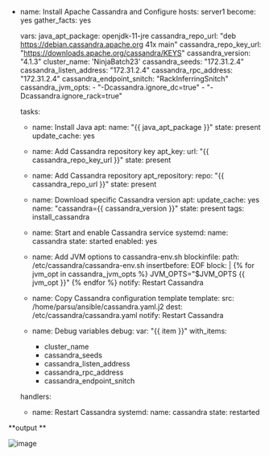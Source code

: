 
- name: Install Apache Cassandra and Configure
  hosts: server1
  become: yes
  gather_facts: yes

  vars:
    java_apt_package: openjdk-11-jre
    cassandra_repo_url: "deb https://debian.cassandra.apache.org 41x main"
    cassandra_repo_key_url: "https://downloads.apache.org/cassandra/KEYS"
    cassandra_version: "4.1.3"
    cluster_name: 'NinjaBatch23'
    cassandra_seeds: "172.31.2.4"
    cassandra_listen_address: "172.31.2.4"
    cassandra_rpc_address: "172.31.2.4"
    cassandra_endpoint_snitch: "RackInferringSnitch"
    cassandra_jvm_opts:
      - "-Dcassandra.ignore_dc=true"
      - "-Dcassandra.ignore_rack=true"

  tasks:
    - name: Install Java
      apt:
        name: "{{ java_apt_package }}"
        state: present
        update_cache: yes

    - name: Add Cassandra repository key
      apt_key:
        url: "{{ cassandra_repo_key_url }}"
        state: present

    - name: Add Cassandra repository
      apt_repository:
        repo: "{{ cassandra_repo_url }}"
        state: present

    - name: Download specific Cassandra version
      apt:
        update_cache: yes
        name: "cassandra={{ cassandra_version }}"
        state: present
      tags: install_cassandra

    - name: Start and enable Cassandra service
      systemd:
        name: cassandra
        state: started
        enabled: yes

    - name: Add JVM options to cassandra-env.sh
      blockinfile:
        path: /etc/cassandra/cassandra-env.sh
        insertbefore: EOF
        block: |
          {% for jvm_opt in cassandra_jvm_opts %}
          JVM_OPTS="$JVM_OPTS {{ jvm_opt }}"
          {% endfor %}
      notify: Restart Cassandra

    - name: Copy Cassandra configuration template
      template:
        src: /home/parsu/ansible/cassandra.yaml.j2
        dest: /etc/cassandra/cassandra.yaml
      notify: Restart Cassandra

    - name: Debug variables
      debug:
        var: "{{ item }}"
      with_items:
        - cluster_name
        - cassandra_seeds
        - cassandra_listen_address
        - cassandra_rpc_address
        - cassandra_endpoint_snitch

  handlers:
    - name: Restart Cassandra
      systemd:
        name: cassandra
        state: restarted

      
**output **

![image](https://github.com/parsugit/ansible_practice/assets/132131379/11d36823-7379-48f2-a010-7d284a4f3581)



